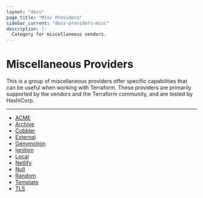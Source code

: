 ```yaml
---
layout: "docs"
page_title: "Misc Providers"
sidebar_current: "docs-providers-misc"
description: |-
  Category for miscellaneous vendors.
---
```


# Miscellaneous Providers

This is a group of miscellaneous providers offer specific capabilities that can
be useful when working with Terraform.  These providers are primarily supported
by the vendors and the Terraform community, and are tested by HashiCorp.

---

- [ACME](/docs/providers/acme/index.html)
- [Archive](/docs/providers/archive/index.html)
- [Cobbler](/docs/providers/cobbler/index.html)
- [External](/docs/providers/external/index.html)
- [Genymotion](/docs/providers/genymotion/index.html)
- [Ignition](/docs/providers/ignition/index.html)
- [Local](/docs/providers/local/index.html)
- [Netlify](/docs/providers/netlify/index.html)
- [Null](/docs/providers/null/index.html)
- [Random](/docs/providers/random/index.html)
- [Template](/docs/providers/template/index.html)
- [TLS](/docs/providers/tls/index.html)

